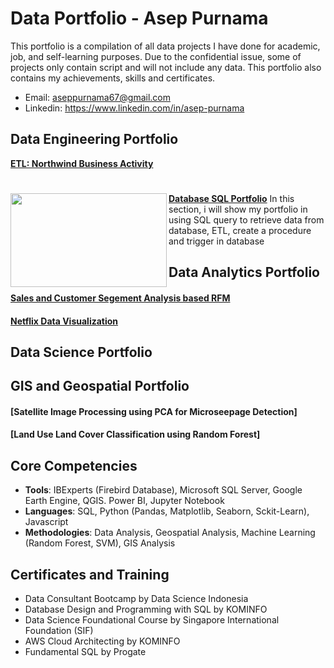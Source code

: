 # Data Portfolio - Asep Purnama
This portfolio is a compilation of all data projects I have done for academic, job, and self-learning purposes. Due to the confidential issue, some of projects only contain script and will not include any data. This portfolio also contains my achievements, skills and certificates.
- Email: aseppurnama67@gmail.com
- Linkedin: https://www.linkedin.com/in/asep-purnama
## Data Engineering Portfolio
 **[ETL: Northwind Business Activity](https://github.com/aseppurnama20/DSLS-Data-Engineer-Case-Study.git)**
#
<img align="left" width="250" height="150" src="[https://github.com/archd3sai/Portfolio/blob/master/Images/telecom.jpg](https://github.com/aseppurnama20/Portfolio/blob/aa9264176ac0704e389e33dd171b91af6636e169/image/sql.jpg)"> **[Database SQL Portfolio](https://github.com/aseppurnama20/SQL-Portofolio.git)**
In this section, i will show my portfolio in using SQL query to retrieve data from database, ETL, create a procedure and trigger in database
<br />
## Data Analytics Portfolio
#### **[Sales and Customer Segement Analysis based RFM](https://github.com/aseppurnama20/DSLS-Data-Analytics-Case-Study.git)**
#### **[Netflix Data Visualization](https://github.com/aseppurnama20/netflix-data-visualization.git)**
## Data Science Portfolio
## GIS and Geospatial Portfolio
#### **[Satellite Image Processing using PCA for Microseepage Detection]**
#### **[Land Use Land Cover Classification using Random Forest]**
## Core Competencies
- **Tools**: IBExperts (Firebird Database), Microsoft SQL Server, Google Earth Engine, QGIS. Power BI, Jupyter Notebook
- **Languages**: SQL, Python (Pandas, Matplotlib, Seaborn, Sckit-Learn), Javascript
- **Methodologies**: Data Analysis, Geospatial Analysis, Machine Learning (Random Forest, SVM), GIS Analysis
## Certificates and Training
- Data Consultant Bootcamp by Data Science Indonesia
- Database Design and Programming with SQL by KOMINFO
- Data Science Foundational Course by Singapore International Foundation (SIF)
- AWS Cloud Architecting by KOMINFO
- Fundamental SQL by Progate
